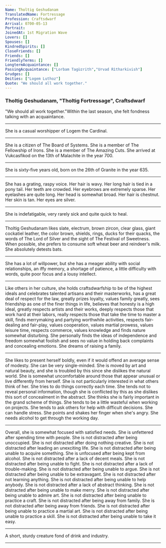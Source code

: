 ```yaml
---
Name: Tholtig Geshudanam
TranslatedName: Fortressage
Profession: Craftsdwarf 
Arrival: 0700-05-13
Portrait:
JoinedAt: 1st Migration Wave
Lovers: []
Spouses: []
KindredSpirits: []
CloseFriends: []
Friends: []
FriendlyTerms: []
LongtermAcquaintance: []
PassingAcquaintance: ["Lorbam Tagùzrith","Urvad Rìtharkivish"]
Grudges: []
Deities: ["Logem Luthoz"]
Quote: "We should all work together."
---
```


###   Tholtig Geshudanam, "Tholtig Fortressage", Craftsdwarf  


"We should all work together."Within the last season, she felt fondness talking with an acquaintance.  
***

She is a casual worshipper of Logem the Cardinal.  
***

She is a citizen of  The Board of Systems.  She is a member of The Fellowship of Irons.  She is a member of The Amazing Cuts.  She arrived at Vukcasfikod on the 13th of Malachite in the year 700.  
***

She is sixty-five years old, born on the 26th of Granite in  the year 635.  
***

She has a grating, raspy voice.  Her hair is wavy.  Her long hair is tied in a pony tail.  Her teeth are crowded.  Her eyebrows are extremely sparse.  Her eyelashes are quite long.  Her head is somewhat broad.  Her hair is  chestnut.  Her skin is tan.  Her eyes are silver.  
***

She is indefatigable, very rarely sick and quite quick to heal.  
***

Tholtig Geshudanam likes slate, electrum, brown zircon, clear glass, giant cockatiel leather, the color  brown, shields, rings, ducks for their quacks, the words of The Lord of Silver and the sight of The Festival of Sweetness.  When possible, she prefers to consume soft wheat beer and reindeer's milk.  She absolutely detests bats.  
***

She has  a lot of willpower, but she has a meager ability with social relationships, an iffy memory, a shortage of patience, a little difficulty with words, quite poor focus and a lousy intellect.  
***

Like others in her culture, she holds  craftsdwarfship to be of the highest ideals and celebrates talented artisans and their masterworks, has a great deal of respect for the law, greatly prizes loyalty, values family greatly, sees friendship as one of the finer things in life, believes  that honesty is a high ideal, greatly respects artists and their works, deeply respects those that work hard at their labors, really respects those that take the time to master a skill, finds merrymaking and partying worthwhile activities, respects  fair-dealing and fair-play, values cooperation, values martial prowess, values leisure time, respects commerce, values knowledge and finds nature somewhat disturbing.  She personally finds the ideas of independence and freedom somewhat  foolish and sees no value in holding back complaints and concealing emotions.  She dreams of raising a family.  
***

She likes to present herself boldly, even if it would offend an average sense of modesty.  She can be very  single-minded.  She is moved by art and natural beauty, and she is troubled by this since she dislikes the natural world.  She is somewhat uncomfortable around those that appear unusual or live differently from herself.  She is not particularly  interested in what others think of her.  She tries to do things correctly each time.  She tends not to reveal personal information, though she is conflicted by this as she dislikes this sort of concealment in the abstract.  She thinks she is fairly  important in the grand scheme of things.  She tends to be a little wasteful when working on projects.  She tends to ask others for help with difficult decisions.  She can handle stress.  She points and shakes her finger when she's angry.  She needs  alcohol to get through the working day.  
***

Overall, she is somewhat focused with satisfied needs.  She is unfettered after spending time with people.  She is not distracted after being unoccupied.  She is not  distracted after doing nothing creative.  She is not distracted after leading an unexciting life.  She is not distracted after being unable to acquire something.  She is unfocused after being kept from alcohol.   She is not distracted after a lack of decent meals.  She is not distracted after being unable to fight.  She is not distracted after a lack of trouble-making.  She is not distracted after being unable to argue.   She is not distracted after being unable to be extravagant.  She is not distracted after not learning anything.  She is not distracted after being unable to help anybody.  She is not distracted after a lack of  abstract thinking.  She is not distracted after being unable to make merry.  She is not distracted after being unable to admire art.  She is not distracted after being unable to practice a craft.  She is not  distracted after being away from family.  She is not distracted after being away from friends.  She is not distracted after being unable to practice a martial art.  She is not distracted after being unable to practice a  skill.  She is not distracted after being unable to take it easy.  
***

A short, sturdy creature fond of drink and industry. 
***